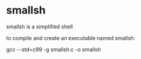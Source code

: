 # smallsh
smallsh is a simplified shell 

to compile and create an executable named smallsh:

gcc --std=c99 -g smallsh.c -o smallsh
